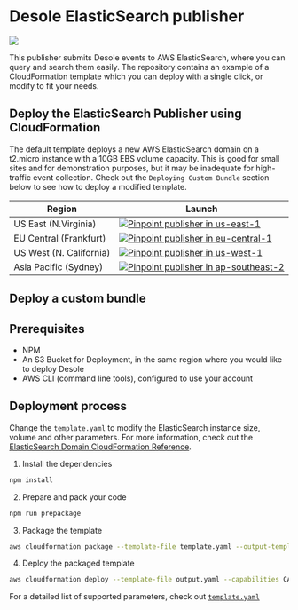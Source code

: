 # Desole ElasticSearch publisher


![](https://desole.io/images/elasticsearch.png)

This publisher submits Desole events to AWS ElasticSearch, where you can query and search them easily. The repository contains an example of a CloudFormation template which you can deploy with a single click, or modify to fit your needs.

## Deploy the ElasticSearch Publisher using CloudFormation 

The default template deploys a new AWS ElasticSearch domain on a t2.micro instance with a 10GB EBS volume capacity. This is good for small sites and for demonstration purposes, but it may be inadequate for high-traffic event collection. Check out the `Deploying Custom Bundle` section below to see how to deploy a modified template.


  Region | Launch
  -------|-------
  US East (N.Virginia) | [![Pinpoint publisher in us-east-1](http://docs.aws.amazon.com/AWSCloudFormation/latest/UserGuide/images/cloudformation-launch-stack-button.png)](https://console.aws.amazon.com/cloudformation/home?region=us-east-1#/stacks/create/review?stackName=desole&templateURL=https://desole-packaging-us-east-1.s3.amazonaws.com/1.0.0/@desole/es-publisher.yaml)
  EU Central (Frankfurt) | [![Pinpoint publisher in eu-central-1](http://docs.aws.amazon.com/AWSCloudFormation/latest/UserGuide/images/cloudformation-launch-stack-button.png)](https://console.aws.amazon.com/cloudformation/home?region=eu-central-1#/stacks/create/review?stackName=desole&templateURL=https://desole-packaging-eu-central-1.s3.amazonaws.com/1.0.0/@desole/es-publisher.yaml)
  US West (N. California) | [![Pinpoint publisher in us-west-1](http://docs.aws.amazon.com/AWSCloudFormation/latest/UserGuide/images/cloudformation-launch-stack-button.png)](https://console.aws.amazon.com/cloudformation/home?region=us-west-1#/stacks/create/review?stackName=desole&templateURL=https://desole-packaging-us-west-1.s3.amazonaws.com/1.0.0/@desole/es-publisher.yaml)
  Asia Pacific (Sydney) | [![Pinpoint publisher in ap-southeast-2](http://docs.aws.amazon.com/AWSCloudFormation/latest/UserGuide/images/cloudformation-launch-stack-button.png)](https://console.aws.amazon.com/cloudformation/home?region=ap-southeast-2#/stacks/create/review?stackName=desole&templateURL=https://desole-packaging-ap-southeast-2.s3.amazonaws.com/1.0.0/@desole/es-publisher.yaml)

## Deploy a custom bundle 

## Prerequisites

* NPM
* An S3 Bucket for Deployment, in the same region where you would like to deploy Desole
* AWS CLI (command line tools), configured to use your account

## Deployment process

Change the `template.yaml` to modify the ElasticSearch instance size, volume and other parameters. For more information, check out the [ElasticSearch Domain CloudFormation Reference](https://docs.aws.amazon.com/AWSCloudFormation/latest/UserGuide/aws-resource-elasticsearch-domain.html).

1. Install the dependencies
  ```bash
  npm install
  ```
2. Prepare and pack your code
  ```bash
  npm run prepackage
  ```
3. Package the template 
  ```bash
  aws cloudformation package --template-file template.yaml --output-template-file output.yaml
  ```
4. Deploy the packaged template
  ```bash
  aws cloudformation deploy --template-file output.yaml --capabilities CAPABILITY_IAM --stack-name <STACK NAME> --parameter-overrides CollectorSNSTopic=<SNS TOPIC ARN>
  ```

For a detailed list of supported parameters, check out [`template.yaml`](template.yaml)



